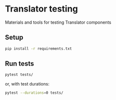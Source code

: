 # Translator testing

Materials and tools for testing Translator components

## Setup

```bash
pip install -r requirements.txt
```

## Run tests

```bash
pytest tests/
```

or, with test durations:

```bash
pytest --durations=0 tests/
```
